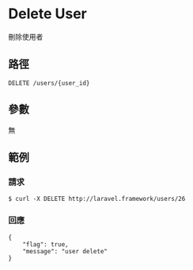 # Delete User

刪除使用者

## 路徑

```
DELETE /users/{user_id}
```

## 參數

無

## 範例

### 請求

```
$ curl -X DELETE http://laravel.framework/users/26
```

### 回應

```
{
    "flag": true,
    "message": "user delete"
}
```

